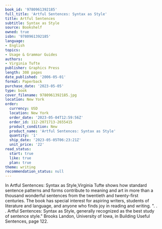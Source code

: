 ```yaml
---
book_id: '9780961392185'
full_title: 'Artful Sentences: Syntax as Style'
title: Artful Sentences
subtitle: Syntax as Style
source: Bookshelf
owned: true
isbn: '9780961392185'
language:
- English
topics:
- Usage & Grammar Guides
authors:
- Virginia Tufte
publisher: Graphics Press
length: 308 pages
date_published: '2006-05-01'
format: Paperback
purchase_date: '2023-05-05'
type: book
cover_filename: 9780961392185.jpg
location: New York
order:
  currency: USD
  location: New York
  order_date: '2023-05-04T12:59:56Z'
  order_id: 112-2071713-2655415
  product_condition: New
  product_name: 'Artful Sentences: Syntax as Style'
  quantity: '1'
  ship_date: '2023-05-05T06:23:21Z'
  unit_price: '22'
read_status:
  start: true
  like: true
  plan: true
theme: writing
recommendation_status: null
---
```

In Artful Sentences: Syntax as Style,Virginia Tufte shows how standard sentence patterns and forms contribute to meaning and art in more than a thousand wonderful sentences from the twentieth and twenty-first centuries. The book has special interest for aspiring writers, students of literature and language, and anyone who finds joy in reading and writing.
". . . Artful Sentences: Syntax as Style, generally recognized as the best study of sentence style." Brooks Landon, University of Iowa, in Building Useful Sentences, page 122.

